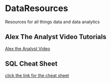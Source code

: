 # DataResources
Resources for all things data and data analytics
## Alex The Analyst Video Tutorials
[Alex the Analyst Video](https://www.youtube.com/watch?v=PSNXoAs2FtQ&t=22498s)
## SQL Cheat Sheet
[click the link for the cheat sheet](https://www.thedataschool.com.au/kieran-adair/sql-the-only-sql-cheat-sheet-you-will-ever-need/)

